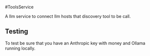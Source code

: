 #ToolsService

A llm service to connect llm hosts that discovery tool to be call.

## Testing

To test be sure that you have an Anthropic key with money and Ollama running locally.
